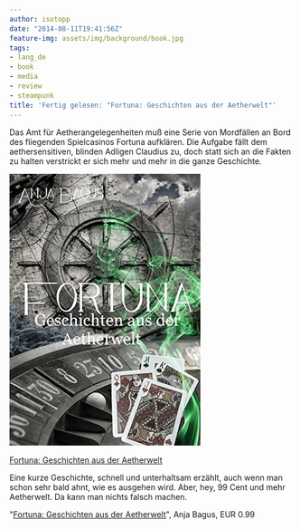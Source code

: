 ```yaml
---
author: isotopp
date: "2014-08-11T19:41:56Z"
feature-img: assets/img/background/book.jpg
tags:
- lang_de
- book
- media
- review
- steampunk
title: 'Fertig gelesen: "Fortuna: Geschichten aus der Aetherwelt"'
---
```

Das Amt für Aetherangelegenheiten muß eine Serie von Mordfällen an Bord des fliegenden Spielcasinos Fortuna aufklären. Die Aufgabe fällt dem aethersensitiven, blinden Adligen Claudius zu, doch statt sich an die Fakten zu halten verstrickt er sich mehr und mehr in die ganze Geschichte.

[![](/uploads/2014/08/fortuna.jpg)](https://www.amazon.de/Fortuna-Geschichten-Aetherwelt-Anja-Bagus-ebook/dp/B00KWE1YTK)

[Fortuna: Geschichten aus der Aetherwelt](https://www.amazon.de/Fortuna-Geschichten-Aetherwelt-Anja-Bagus-ebook/dp/B00KWE1YTK)

Eine kurze Geschichte, schnell und unterhaltsam erzählt, auch wenn man schon sehr bald ahnt, wie es ausgehen wird. Aber, hey, 99 Cent und mehr Aetherwelt. Da kann man nichts falsch machen.

"[Fortuna: Geschichten aus der Aetherwelt](https://www.amazon.de/Fortuna-Geschichten-Aetherwelt-Anja-Bagus-ebook/dp/B00KWE1YTK)", Anja Bagus, EUR 0.99
